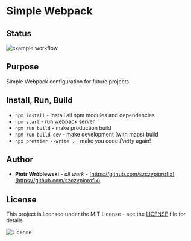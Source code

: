 # Simple Webpack

## Status

![example workflow](https://github.com/szczypiorofix/simple-webpack/actions/workflows/github-actions-demo.yml/badge.svg)

## Purpose

Simple Webpack configuration for future projects.

## Install, Run, Build

- `npm install` - Install all npm modules and dependencies
- `npm start` - run webpack server
- `npm run build` - make production build
- `npm run build-dev` - make development (with maps) build
- `npx prettier --write .` - make you code *Pretty* again!

## Author

- **Piotr Wróblewski** - _all work_ - [https://github.com/szczypiorofix](https://github.com/szczypiorofix)

## License

This project is licensed under the MIT License - see the [LICENSE](LICENSE) file for details

![License](https://img.shields.io/badge/license-MIT-green.svg "License icon")
